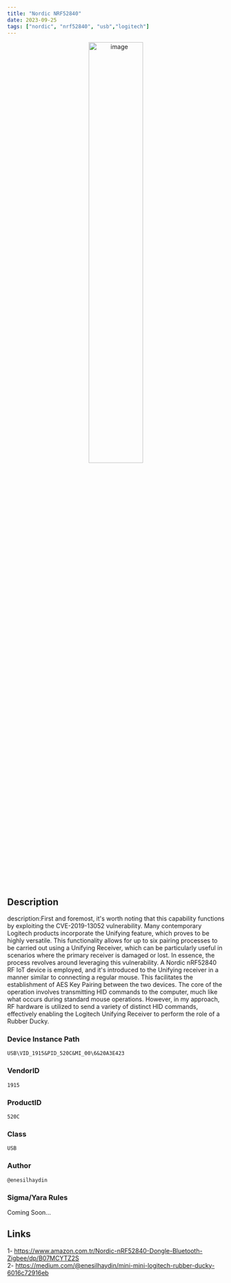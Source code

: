 ```yaml
---
title: "Nordic NRF52840"
date: 2023-09-25
tags: ["nordic", "nrf52840", "usb","logitech"]
---
```


<p align="center">
  <img src="/images/nordic.jpg" alt="image" width="50%" height="50%">
</p>

## Description

description:First and foremost, it's worth noting that this capability functions by exploiting the CVE-2019-13052 vulnerability. Many contemporary Logitech products incorporate the Unifying feature, which proves to be highly versatile. This functionality allows for up to six pairing processes to be carried out using a Unifying Receiver, which can be particularly useful in scenarios where the primary receiver is damaged or lost. In essence, the process revolves around leveraging this vulnerability. A Nordic nRF52840 RF IoT device is employed, and it's introduced to the Unifying receiver in a manner similar to connecting a regular mouse. This facilitates the establishment of AES Key Pairing between the two devices. The core of the operation involves transmitting HID commands to the computer, much like what occurs during standard mouse operations. However, in my approach, RF hardware is utilized to send a variety of distinct HID commands, effectively enabling the Logitech Unifying Receiver to perform the role of a Rubber Ducky.

### Device Instance Path

```text
USB\VID_1915&PID_520C&MI_00\6&20A3E423

```

### VendorID

```text
1915
```

### ProductID

```text
520C
```
### Class

```text
USB
```
### Author

```text
@enesilhaydin
```

### Sigma/Yara Rules

Coming Soon...

## Links

1- https://www.amazon.com.tr/Nordic-nRF52840-Dongle-Bluetooth-Zigbee/dp/B07MCYTZ2S \
2- https://medium.com/@enesilhaydin/mini-mini-logitech-rubber-ducky-6016c72916eb
